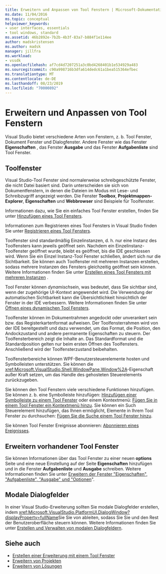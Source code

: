 ```yaml
---
title: Erweitern und Anpassen von Tool Fenstern | Microsoft-Dokumentation
ms.date: 11/04/2016
ms.topic: conceptual
helpviewer_keywords:
- user interfaces, essentials
- tool windows, standard
ms.assetid: 46b2892e-7b2b-4b3f-83a7-b884f1e114ee
author: madskristensen
ms.author: madsk
manager: jillfra
ms.workload:
- vssdk
ms.openlocfilehash: af7cd4d7207251a3c0bd4268401b1e534929a483
ms.sourcegitcommit: c90a998716b3dfa614dedc61a1bea515364efbec
ms.translationtype: MT
ms.contentlocale: de-DE
ms.lasthandoff: 08/23/2019
ms.locfileid: "70000892"
---
```

# <a name="extend-and-customize-tool-windows"></a>Erweitern und Anpassen von Tool Fenstern
Visual Studio bietet verschiedene Arten von Fenstern, z. b. Tool Fenster, Dokument Fenster und Dialogfenster. Andere Fenster wie das Fenster **Eigenschaften** , das Fenster **Ausgabe** und das Fenster **Aufgabenliste** sind Tool Fenster.

## <a name="tool-windows"></a>Toolfenster
 Visual Studio-Tool Fenster sind normalerweise schreibgeschützte Fenster, die nicht Datei basiert sind. Darin unterscheiden sie sich von Dokumentfenstern, in denen die Dateien im Modus mit Lese- und Schreibzugriff angezeigt werden. Die Fenster **Toolbox**, **Projektmappen-Explorer**, **Eigenschaften** und **Webbrowser** sind Beispiele für Toolfenster.

 Informationen dazu, wie Sie ein einfaches Tool Fenster erstellen, finden Sie unter [Hinzufügen eines Tool Fensters](../extensibility/adding-a-tool-window.md).

 Informationen zum Registrieren eines Tool Fensters in Visual Studio finden Sie unter [Registrieren eines Tool Fensters](../extensibility/registering-a-tool-window.md).

 Toolfenster sind standardmäßig Einzelinstanzen, d. h. nur eine Instanz des Toolfensters kann jeweils geöffnet sein. Nachdem ein Einzelinstanz-Toolfenster geöffnet wurde, bleibt es geöffnet, bis die IDE geschlossen wird. Wenn Sie ein Einzel Instanz-Tool Fenster schließen, ändert sich nur die Sichtbarkeit. Sie können auch Toolfenster mit mehreren Instanzen erstellen, sodass mehrere Instanzen des Fensters gleichzeitig geöffnet sein können. Weitere Informationen finden Sie unter [Erstellen eines Tool Fensters mit mehreren Instanzen](../extensibility/creating-a-multi-instance-tool-window.md) .

 Tool Fenster können *dynamisch*sein, was bedeutet, dass Sie sichtbar sind, wenn der zugehörige UI-Kontext angewendet wird. Die Verwendung der automatischen Sichtbarkeit kann die Übersichtlichkeit hinsichtlich der Fenster in der IDE verbessern. Weitere Informationen finden Sie unter [Öffnen eines dynamischen Tool Fensters](../extensibility/opening-a-dynamic-tool-window.md).

 Toolfenster können im Dokumentrahmen angedockt oder unverankert sein bzw. das Registerkartenformat aufweisen. Der Toolfensterrahmen wird von der IDE bereitgestellt und dazu verwendet, um das Format, die Position, den Andockzustand und andere permanente Eigenschaften zu steuern. Der Toolfensterbereich zeigt die Inhalte an. Das Standardformat und die Standardposition gelten nur beim ersten Öffnen des Toolfensters. Anschließend wird der Toolfensterzustand beibehalten.

 Toolfensterbereiche können WPF-Benutzersteuerelemente hosten und Symbolleisten unterstützen. Sie können die <xref:Microsoft.VisualStudio.Shell.WindowPane.Window%2A>-Eigenschaft außer Kraft setzen, um das Handle des gehosteten Steuerelements zurückzugeben.

 Sie können den Tool Fenstern viele verschiedene Funktionen hinzufügen. Sie können z. b. eine Symbolleiste hinzufügen: [Hinzufügen einer Symbolleiste zu einem Tool Fenster](../extensibility/adding-a-toolbar-to-a-tool-window.md) oder einem Kontextmenü: [Fügen Sie in einem Tool Fenster ein Kontextmenü hinzu](../extensibility/adding-a-shortcut-menu-in-a-tool-window.md). Sie können ein Such Steuerelement hinzufügen, das Ihnen ermöglicht, Elemente in Ihrem Tool Fenster zu durchsuchen: [Fügen Sie die Suche einem Tool Fenster hinzu](../extensibility/adding-search-to-a-tool-window.md).

 Sie können Tool Fenster Ereignisse abonnieren: [Abonnieren eines Ereignisses](../extensibility/subscribing-to-an-event.md).

## <a name="extend-existing-tool-windows"></a>Erweitern vorhandener Tool Fenster
 Sie können Informationen über das Tool Fenster zu einer neuen **options** Seite und eine neue Einstellung auf der Seite **Eigenschaften** hinzufügen und in die Fenster **Aufgabenliste** und **Ausgabe** schreiben. Weitere Informationen finden Sie unter [Erweitern der Fenster "Eigenschaften", "Aufgabenliste", "Ausgabe" und "Optionen](../extensibility/extending-the-properties-task-list-output-and-options-windows.md)".

## <a name="modal-dialog-boxes"></a>Modale Dialogfelder
 In einer Visual Studio-Erweiterung sollten Sie modale Dialogfelder erstellen, indem <xref:Microsoft.VisualStudio.PlatformUI.DialogWindow?displayProperty=fullName>Sie Sie von ableiten, sodass Sie Sie und den Rest der Benutzeroberfläche steuern können. Weitere Informationen finden Sie unter [Erstellen und Verwalten von modalen Dialogfeldern](../extensibility/creating-and-managing-modal-dialog-boxes.md).

## <a name="see-also"></a>Siehe auch
- [Erstellen einer Erweiterung mit einem Tool Fenster](../extensibility/creating-an-extension-with-a-tool-window.md)
- [Erweitern von Projekten](../extensibility/extending-projects.md)
- [Erweitern von Lösungen](../extensibility/extending-solutions.md)
